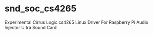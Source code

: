 # snd_soc_cs4265
Experimental Cirrus Logic cs4265 Linux Driver For Raspberry Pi Audio Injector Ultra Sound Card
